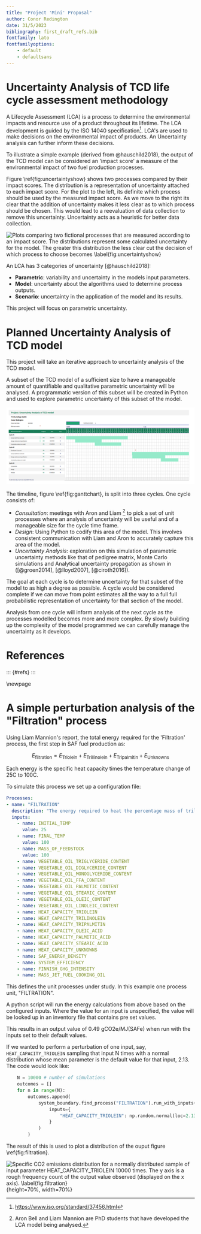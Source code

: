 ```yaml
---
title: "Project 'Mini' Proposal"
author: Conor Redington
date: 31/5/2023
bibliography: first_draft_refs.bib
fontfamily: lato
fontfamilyoptions: 
    - default
    - defaultsans
---
```


# Uncertainty Analysis of TCD life cycle assessment methodology 
<!--

* Watch out for overuse of prepositions
* Avg sentence should be 15 to 20 words.
* Camouflaged verbs.

## Key Points
* Uncertainty is hard to define, so starting small and growing complexity seems logical. Fail fast.
* Follow a tiered approach on each iteration.

## Structure

- "Brief introduction to project background."
    * Uncertainty can guide decisions. Acting as a heuristic for better data collection and use of resources.
- "Brief introduction to experimental methods being used."
    * Uncertainty analysis in practice.
- "Research work plan (Gantt chart)."
-->

A Lifecycle Assessment (LCA) is a process to determine the environmental impacts and resource use of a product throughout
its lifetime. The LCA development is guided by the ISO 14040 specification[^1]. LCA's are used to make decisions on the
environmental impact of products. An Uncertainty analysis can further inform these decisions.

To illustrate a simple example (derived from @hauschild2018), the output of the TCD model can be considered an 'impact
score' a measure of the environmental impact of two fuel production processes.

Figure \ref{fig:uncertaintyshow} shows two processes compared by their impact scores. The distribution is a
representation of uncertainty attached to each impact score. For the plot to the left, its definite which process should
be used by the measured impact score. As we move to the right its clear that the addition of uncertainty makes it less
clear as to which process should be chosen. This would lead to a reevaluation of data collection to remove this uncertainty.
Uncertainty acts as a heuristic for better data collection.

![Plots comparing two fictional processes that are measured according to an impact score. The distributions represent
some calculated uncertainty for the model. The greater this distribution the less clear cut the decision of which
process to choose becomes \label{fig:uncertaintyshow}](./img/uncertainty_show.png)

An LCA has 3 categories of uncertainty [@hauschild2018]:

* **Parametric**: variability and uncertainty in the models input parameters.
* **Model**: uncertainty about the algorithms used to determine process outputs.
* **Scenario**: uncertainty in the application of the model and its results.

This project will focus on parametric uncertainty.

# Planned Uncertainty Analysis of TCD model

This project will take an iterative approach to uncertainty analysis of the TCD model. 

A subset of the TCD model of a sufficient size to have a manageable amount of quantifiable and qualitative parametric
uncertainty will be analysed. A programmatic version of this subset will be created in Python and used to explore
parametric uncertainty of this subset of the model. 

<!-- 
An iterative approach tackles:

* _Uncertainty management_
* _Uncertainty complexity_ 
* _Uncertainty accuracy_
-->

![Gantt chart (Excel) for June and July. Tasks as described in the text. \label{fig:ganttchart}](img/ganttchartjunejuly.png)

The timeline, figure \ref{fig:ganttchart}, is split into three cycles. One cycle consists of: 

* _Consultation_: meetings with Aron and Liam [^2] to pick a set of unit processes where an analysis of uncertainty
  will be useful and of a manageable size for the cycle time frame.
* _Design_: Using Python to codify this area of the model. This involves consistent communication with Liam and Aron to
   accurately capture this area of the model.
* _Uncertainty Analysis_: exploration on this simulation of parametric uncertainty methods like that of pedigree matrix, Monte Carlo
  simulations and Analytical uncertainty propagation as shown in ([@groen2014], [@lloyd2007], [@ciroth2016]). 

The goal at each cycle is to determine uncertainty for that subset of the model to as high a degree as possible. A cycle
would be considered complete if we can move from point estimates all the way to a full full probabilistic representation
of uncertainty for that section of the model.

Analysis from one cycle will inform analysis of the next cycle as the processes modelled becomes more and more complex.
By slowly building up the complexity of the model programmed we can carefully manage the uncertainty as it develops.

[^1]: https://www.iso.org/standard/37456.html
[^2]: Aron Bell and Liam Mannion are PhD students that have developed the LCA model being analysed.

# References

::: {#refs}
:::


\newpage

# A simple perturbation analysis of the "Filtration" process

Using Liam Mannion's report, the total energy required for the 'Filtration' process, the first step in SAF fuel production as:

$$E_{\text{filtration}} = E_{\text{Triolein}} + E_{\text{Trillinolein}} + E_{\text{Tripalmitin}} + E_{\text{Unknowns}}$$

Each energy is the specific heat capacity times the temperature change of 25C to 100C. 

To simulate this process we set up a configuration file:

```yaml
Processes:
- name: "FILTRATION"
  description: "The energy required to heat the percentage mass of trilolein from 25-100C"
  inputs:
    - name: INITIAL_TEMP
      value: 25
    - name: FINAL_TEMP
      value: 100
    - name: MASS_OF_FEEDSTOCK
      value: 100
    - name: VEGETABLE_OIL_TRIGLYCERIDE_CONTENT
    - name: VEGETABLE_OIL_DIGLYCERIDE_CONTENT
    - name: VEGETABLE_OIL_MONOGLYCERIDE_CONTENT
    - name: VEGETABLE_OIL_FFA_CONTENT
    - name: VEGETABLE_OIL_PALMITIC_CONTENT
    - name: VEGETABLE_OIL_STEARIC_CONTENT
    - name: VEGETABLE_OIL_OLEIC_CONTENT
    - name: VEGETABLE_OIL_LINOLEIC_CONTENT
    - name: HEAT_CAPACITY_TRIOLEIN
    - name: HEAT_CAPACITY_TRILINOLEIN
    - name: HEAT_CAPACITY_TRIPALMITIN
    - name: HEAT_CAPACITY_OLEIC_ACID
    - name: HEAT_CAPACITY_PALMITIC_ACID
    - name: HEAT_CAPACITY_STEARIC_ACID
    - name: HEAT_CAPACITY_UNKNOWNS
    - name: SAF_ENERGY_DENSITY
    - name: SYSTEM_EFFICIENCY
    - name: FINNISH_GHG_INTENSITY
    - name: MASS_JET_FUEL_COOKING_OIL
```

This defines the unit processes under study. In this example one process unit, "FILTRATION".

A python script will run the energy calculations from above based on the configured inputs. Where the value for an
input is unspecified, the value will be looked up in an inventory file that contains pre set values.

This results in an output value of 0.49 gCO2e/MJ(SAFe) when run with the inputs set to their default values.

If we wanted to perform a perturbation of one input, say, `HEAT_CAPACITY_TRIOLEIN` sampling that input N times with a normal distribution whose mean
parameter is the default value for that input, 2.13. The code would look like:
```python
    N = 10000 # number of simulations
    outcomes = []
    for n in range(N):
        outcomes.append(
            system_boundary.find_process("FILTRATION").run_with_inputs(
                inputs={ 
                    "HEAT_CAPACITY_TRIOLEIN": np.random.normal(loc=2.13, scale=1) 
                }
            )
        )
```
The result of this is used to plot a distribution of the ouput figure \ref{fig:filtration}.

![Specific CO2 emissions distribution for a normally distributed sample of input parameter HEAT_CAPACITY_TRIOLEIN 10000
times. The y axis is a rough frequency count of the output value observed (displayed on the x axis). \label{fig:filtration}](./img/filtration_heat_capacity_triolein.png){height=70%, width=70%}


